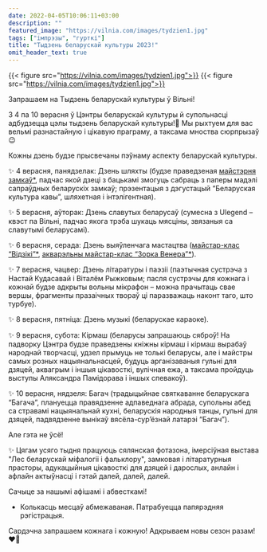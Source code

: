 ```yaml
---
date: 2022-04-05T10:06:11+03:00
description: ""
featured_image: "https://vilnia.com/images/tydzien1.jpg"
tags: ["імпрэзы", "гурткі"]
title: "Тыдзень беларускай культуры 2023!"
omit_header_text: true
---
```

{{< figure src="https://vilnia.com/images/tydzien1.jpg">}}
{{< figure src="https://vilnia.com/images/tydzien1.jpg">}}

Запрашаем на Тыдзень беларускай культуры ў Вільні!

З 4 па 10 верасня ў Цэнтры беларускай культуры й супольнасці адбудзецца цэлы тыдзень беларускай культуры!🎉 Мы рыхтуем для вас вельмі разнастайную і цікавую праграму, а таксама мноства сюрпрызаў😉

Кожны дзень будзе прысвечаны пэўнаму аспекту беларускай культуры.

✨ 4 верасня, панядзелак: Дзень шляхты (будзе праведзеная [майстэрня замкаў*](https://docs.google.com/forms/d/e/1FAIpQLSfwsPNBCkNKCjT1NUkv3dfSIXNLvdVv_vI62Z9qsy46TXZqPQ/viewform), падчас якой дзеці з бацькамі змогуць сабраць з паперы мадэлі сапраўдных беларускіх замкаў; прэзентацыя з дэгустацый “Беларуская культура кавы”, шляхетная і інтэлігентная).

✨ 5 верасня, аўторак: Дзень славутых беларусаў (сумесна з Ulegend – квэст па Вільні, падчас якога трэба шукаць мясціны, звязаныя са славутымі беларусамі).

✨ 6 верасня, серада: Дзень выяўленчага мастацтва ([майстар-клас “Відзікі”*](https://docs.google.com/forms/d/e/1FAIpQLSc1midkyRFbjHWUUHB4SZnYybsRTmgoKy4jM1RE7Bs_H0hIoA/viewform), [акварэльны майстар-клас “Зорка Венера”*](https://docs.google.com/forms/d/e/1FAIpQLSci_8fTb_vbK70cRR6jgsNoR3QD-dk_RI0WXDVN9rmeC9m8-g/viewform)).

✨ 7 верасня, чацвер: Дзень літаратуры і паэзіі (паэтычная сустрэча з Настай Кудасавай і Віталём Рыжковым; пасля сустрэчы для кожнага і кожнай будзе адкрыты вольны мікрафон – можна прачытаць свае вершы, фрагменты празаічных твораў ці паразважаць наконт таго, што турбуе).

✨ 8 верасня, пятніца: Дзень музыкі (беларускае караоке).

✨ 9 верасня, субота: Кірмаш (беларусы запрашаюць сяброў! На падворку Цэнтра будзе праведзены кніжны кірмаш і кірмаш вырабаў народнай творчасці, удзел прымуць не толькі беларусы, але і майстры самых розных нацыянальнасцей, будуць арганізаваныя гульні для дзяцей, аквагрым і іншыя цікавосткі, вулічная ежа, а таксама пройдуць выступы Аляксандра Памідорава і іншых спевакоў).

✨ 10 верасня, нядзеля: Багач (традыцыйнае святкаванне беларускага “Багача”, плануецца правядзенне адпаведнага абрада, супольны абед са стравамі нацыянальнай кухні, беларускія народныя танцы, гульні для дзяцей, падвядзенне вынікаў вясёла-сур’ёзнай латарэі “Багач”).

Але гэта не ўсё!

✨ Цягам усяго тыдня працуюць сялянская фотазона, імерсіўная выстава "Лес беларускай міфалогіі і фальклору", замковая і літаратурныя прасторы, адукацыйныя цікавосткі для дзяцей і дарослых, анлайн і афлайн актыўнасці і гэтай далей, далей, далей.

Сачыце за нашымі афішамі і абвесткамі!

* Колькасць месцаў абмежаваная. Патрабуецца папярэдняя рэгістрацыя. 

Сардэчна запрашаем кожнага і кожную! Адкрываем новы сезон разам!❤️🤗
